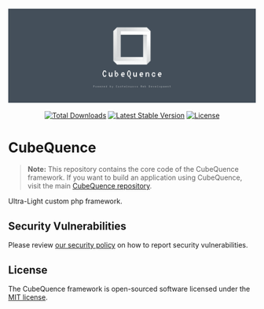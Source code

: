 <p align="center"><a href="https://github.com/CubeQuence/CubeQuence" target="_blank" rel="noopener"><img src="https://raw.githubusercontent.com/CubeQuence/CubeQuence/master/public/assets/images/banner.png"></a></p>

<p align="center">
<a href="https://packagist.org/packages/cubequence/framework"><img src="https://poser.pugx.org/cubequence/framework/d/total.svg" alt="Total Downloads"></a>
<a href="https://packagist.org/packages/cubequence/framework"><img src="https://poser.pugx.org/cubequence/framework/v/stable.svg" alt="Latest Stable Version"></a>
<a href="https://packagist.org/packages/cubequence/framework"><img src="https://poser.pugx.org/cubequence/framework/license.svg" alt="License"></a>
</p>

# CubeQuence

> **Note:** This repository contains the core code of the CubeQuence framework. If you want to build an application using CubeQuence, visit the main [CubeQuence repository](https://github.com/CubeQuence/CubeQuence).

Ultra-Light custom php framework.

## Security Vulnerabilities

Please review [our security policy](https://github.com/CubeQuence/CubeQuence/security/policy) on how to report security vulnerabilities.

## License

The CubeQuence framework is open-sourced software licensed under the [MIT license](LICENSE.md).

